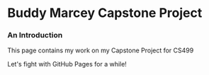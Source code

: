 # Buddy Marcey Capstone Project

### An Introduction



This page contains my work on my Capstone Project for CS499

Let's fight with GitHub Pages for a while!
